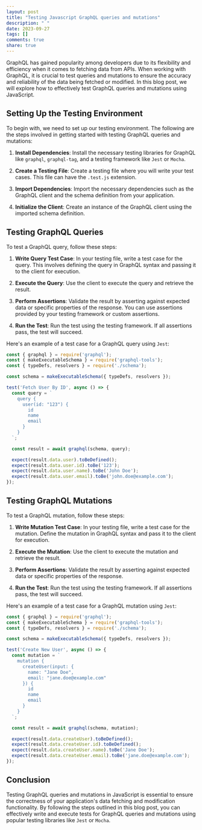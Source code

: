 ```yaml
---
layout: post
title: "Testing Javascript GraphQL queries and mutations"
description: " "
date: 2023-09-27
tags: []
comments: true
share: true
---
```


GraphQL has gained popularity among developers due to its flexibility and efficiency when it comes to fetching data from APIs. When working with GraphQL, it is crucial to test queries and mutations to ensure the accuracy and reliability of the data being fetched or modified. In this blog post, we will explore how to effectively test GraphQL queries and mutations using JavaScript.

## Setting Up the Testing Environment

To begin with, we need to set up our testing environment. The following are the steps involved in getting started with testing GraphQL queries and mutations:

1. **Install Dependencies**: Install the necessary testing libraries for GraphQL like `graphql`, `graphql-tag`, and a testing framework like `Jest` or `Mocha`.

2. **Create a Testing File**: Create a testing file where you will write your test cases. This file can have the `.test.js` extension.

3. **Import Dependencies**: Import the necessary dependencies such as the GraphQL client and the schema definition from your application.

4. **Initialize the Client**: Create an instance of the GraphQL client using the imported schema definition.

## Testing GraphQL Queries

To test a GraphQL query, follow these steps:

1. **Write Query Test Case**: In your testing file, write a test case for the query. This involves defining the query in GraphQL syntax and passing it to the client for execution.

2. **Execute the Query**: Use the client to execute the query and retrieve the result.

3. **Perform Assertions**: Validate the result by asserting against expected data or specific properties of the response. You can use assertions provided by your testing framework or custom assertions.

4. **Run the Test**: Run the test using the testing framework. If all assertions pass, the test will succeed.

Here's an example of a test case for a GraphQL query using `Jest`:

```javascript
const { graphql } = require('graphql');
const { makeExecutableSchema } = require('graphql-tools');
const { typeDefs, resolvers } = require('./schema');

const schema = makeExecutableSchema({ typeDefs, resolvers });

test('Fetch User By ID', async () => {
  const query = `
    query {
      user(id: "123") {
        id
        name
        email
      }
    }
  `;

  const result = await graphql(schema, query);

  expect(result.data.user).toBeDefined();
  expect(result.data.user.id).toBe('123');
  expect(result.data.user.name).toBe('John Doe');
  expect(result.data.user.email).toBe('john.doe@example.com');
});
```

## Testing GraphQL Mutations

To test a GraphQL mutation, follow these steps:

1. **Write Mutation Test Case**: In your testing file, write a test case for the mutation. Define the mutation in GraphQL syntax and pass it to the client for execution.

2. **Execute the Mutation**: Use the client to execute the mutation and retrieve the result.

3. **Perform Assertions**: Validate the result by asserting against expected data or specific properties of the response.

4. **Run the Test**: Run the test using the testing framework. If all assertions pass, the test will succeed.

Here's an example of a test case for a GraphQL mutation using `Jest`:

```javascript
const { graphql } = require('graphql');
const { makeExecutableSchema } = require('graphql-tools');
const { typeDefs, resolvers } = require('./schema');

const schema = makeExecutableSchema({ typeDefs, resolvers });

test('Create New User', async () => {
  const mutation = `
    mutation {
      createUser(input: {
        name: "Jane Doe",
        email: "jane.doe@example.com"
      }) {
        id
        name
        email
      }
    }
  `;

  const result = await graphql(schema, mutation);

  expect(result.data.createUser).toBeDefined();
  expect(result.data.createUser.id).toBeDefined();
  expect(result.data.createUser.name).toBe('Jane Doe');
  expect(result.data.createUser.email).toBe('jane.doe@example.com');
});
```

## Conclusion

Testing GraphQL queries and mutations in JavaScript is essential to ensure the correctness of your application's data fetching and modification functionality. By following the steps outlined in this blog post, you can effectively write and execute tests for GraphQL queries and mutations using popular testing libraries like `Jest` or `Mocha`.